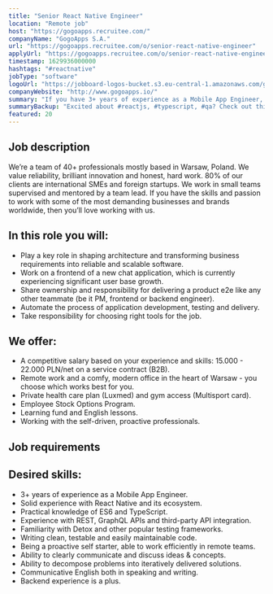 ```yaml
---
title: "Senior React Native Engineer"
location: "Remote job"
host: "https://gogoapps.recruitee.com/"
companyName: "GogoApps S.A."
url: "https://gogoapps.recruitee.com/o/senior-react-native-engineer"
applyUrl: "https://gogoapps.recruitee.com/o/senior-react-native-engineer/c/new"
timestamp: 1629936000000
hashtags: "#reactnative"
jobType: "software"
logoUrl: "https://jobboard-logos-bucket.s3.eu-central-1.amazonaws.com/gogoapps-s-a-"
companyWebsite: "http://www.gogoapps.io/"
summary: "If you have 3+ years of experience as a Mobile App Engineer, GogoApps S.A. is looking for someone with your skillset."
summaryBackup: "Excited about #reactjs, #typescript, #qa? Check out this job post!"
featured: 20
---
```


## Job description

We’re a team of 40+ professionals mostly based in Warsaw, Poland. We value reliability, brilliant innovation and honest, hard work. 80% of our clients are international SMEs and foreign startups. We work in small teams supervised and mentored by a team lead. If you have the skills and passion to work with some of the most demanding businesses and brands worldwide, then you’ll love working with us.

## In this role you will:

*   Play a key role in shaping architecture and transforming business requirements into reliable and scalable software.
*   Work on a frontend of a new chat application, which is currently experiencing significant user base growth.
*   Share ownership and responsibility for delivering a product e2e like any other teammate (be it PM, frontend or backend engineer).
*   Automate the process of application development, testing and delivery.
*   Take responsibility for choosing right tools for the job.

## We offer:

*   A competitive salary based on your experience and skills: 15.000 - 22.000 PLN/net on a service contract (B2B).
*   Remote work and a comfy, modern office in the heart of Warsaw - you choose which works best for you.
*   Private health care plan (Luxmed) and gym access (Multisport card).
*   Employee Stock Options Program.
*   Learning fund and English lessons.
*   Working with the self-driven, proactive professionals.

## Job requirements

## Desired skills:

*   3+ years of experience as a Mobile App Engineer.
*   Solid experience with React Native and its ecosystem.
*   Practical knowledge of ES6 and TypeScript.
*   Experience with REST, GraphQL APIs and third-party API integration.
*   Familiarity with Detox and other popular testing frameworks.
*   Writing clean, testable and easily maintainable code.
*   Being a proactive self starter, able to work efficiently in remote teams.
*   Ability to clearly communicate and discuss ideas & concepts.
*   Ability to decompose problems into iteratively delivered solutions.
*   Communicative English both in speaking and writing.
*   Backend experience is a plus.

